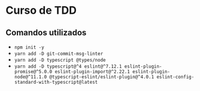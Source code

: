 # Curso de TDD

## Comandos utilizados

- `npm init -y`
- `yarn add -D git-commit-msg-linter`
- `yarn add -D typescript @types/node`
- `yarn add -D typescript@^4 eslint@^7.12.1 eslint-plugin-promise@^5.0.0 eslint-plugin-import@^2.22.1 eslint-plugin-node@^11.1.0 @typescript-eslint/eslint-plugin@^4.0.1 eslint-config-standard-with-typescript@latest`
